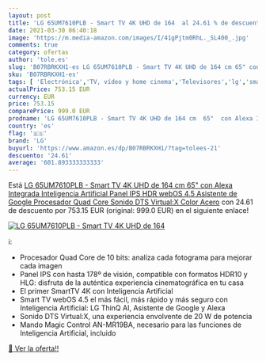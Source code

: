 ```yaml
---
layout: post
title: 'LG 65UM7610PLB - Smart TV 4K UHD de 164  al 24.61 % de descuento'
date: 2021-03-30 06:40:18
image: 'https://m.media-amazon.com/images/I/41gPjtm0RhL._SL400_.jpg'
comments: true
category: ofertas
author: 'tole.es'
slug: 'B07RBRKXH1-es LG 65UM7610PLB - Smart TV 4K UHD de 164 cm 65" con Alexa...'
sku: 'B07RBRKXH1-es'
tags: [ 'Electrónica','TV, vídeo y home cinema','Televisores','lg','smart','tv', ]
actualPrice: 753.15 EUR
currency: EUR
price: 753.15
comparePrice: 999.0 EUR
prodname: 'LG 65UM7610PLB - Smart TV 4K UHD de 164 cm  65"  con Alexa Integrada  Inteligencia Artificial  Panel IPS  HDR  webOS 4.5  Asistente de Google  Procesador Quad Core  Sonido DTS Virtual:X  Color Acero'
country: 'es'
flag: '🇪🇸'
brand: 'LG'
buyurl: 'https://www.amazon.es/dp/B07RBRKXH1/?tag=tolees-21'
descuento: '24.61'
average: '601.893333333333'
---
```


Está [LG 65UM7610PLB - Smart TV 4K UHD de 164 cm  65"  con Alexa Integrada  Inteligencia Artificial  Panel IPS  HDR  webOS 4.5  Asistente de Google  Procesador Quad Core  Sonido DTS Virtual:X  Color Acero](https://www.amazon.es/dp/B07RBRKXH1/?tag=tolees-21) con 24.61 de descuento por 753.15 EUR (original: 999.0 EUR) en el siguiente enlace!

[![LG 65UM7610PLB - Smart TV 4K UHD de 164 ](https://m.media-amazon.com/images/I/41gPjtm0RhL._SL400_.jpg)](https://www.amazon.es/dp/B07RBRKXH1/?tag=tolees-21)

ℹ️:

- Procesador Quad Core de 10 bits: analiza cada fotograma para mejorar cada imagen
- Panel IPS con hasta 178º de visión, compatible con formatos HDR10 y HLG: disfruta de la auténtica experiencia cinematográfica en tu casa
- El primer SmartTV 4K con Inteligencia Artificial
- Smart TV webOS 4.5 el más fácil, más rápido y más seguro con Inteligencia Artificial: LG ThinQ AI, Asistente de Google y Alexa
- Sonido DTS Virtual:X, una experiencia envolvente de 20 W de potencia
- Mando Magic Control AN-MR19BA, necesario para las funciones de Inteligencia Artificial, incluido

[🛒 Ver la oferta!!](https://www.amazon.es/dp/B07RBRKXH1/?tag=tolees-21)

